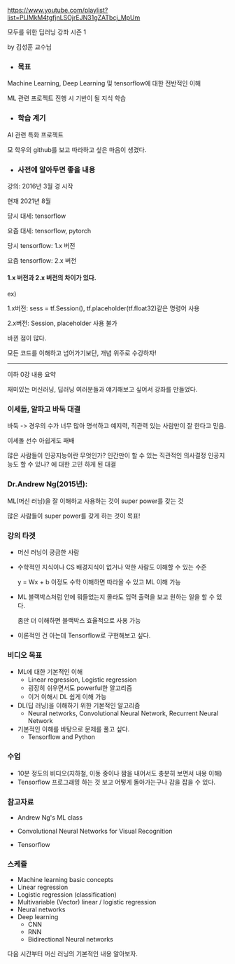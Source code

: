 https://www.youtube.com/playlist?list=PLlMkM4tgfjnLSOjrEJN31gZATbcj_MpUm



모두를 위한 딥러닝 강좌 시즌 1 

by 김성훈 교수님





- ### 목표

Machine Learning, Deep Learning 및 tensorflow에 대한 전반적인 이해

ML 관련 프로젝트 진행 시 기반이 될 지식 학습





- ### 학습 계기

AI 관련 특화 프로젝트

모 학우의 github를 보고 따라하고 싶은 마음이 생겼다.





- ### 사전에 알아두면 좋을 내용

강의: 2016년 3월 경 시작

현재 2021년 8월

당시 대세: tensorflow

요즘 대세: tensorflow, pytorch



당시 tensorflow: 1.x 버전

요즘 tensorflow: 2.x 버전



#### 1.x 버전과 2.x 버전의 차이가 있다.

ex) 

1.x버전: sess = tf.Session(), tf.placeholder(tf.float32)같은 명령어 사용

2.x버전: Session, placeholder 사용 불가



바뀐 점이 많다.

모든 코드를 이해하고 넘어가기보단, 개념 위주로 수강하자!





-----

이하 0강 내용 요약



재미있는 머신러닝, 딥러닝 여러분들과 얘기해보고 싶어서 강좌를 만들었다.





### 이세돌, 알파고 바둑 대결

바둑 -> 경우의 수가 너무 많아 명석하고 예지력, 직관력 있는 사람만이 잘 한다고 믿음.

이세돌 선수 아쉽게도 패배

많은 사람들이 인공지능이란 무엇인가? 인간만이 할 수 있는 직관적인 의사결정 인공지능도 할 수 있나? 에 대한 고민 하게 된 대결





### Dr.Andrew Ng(2015년): 

ML(머신 러닝)을 잘 이해하고 사용하는 것이 super power를 갖는 것

많은 사람들이 super power를 갖게 하는 것이 목표!





### 강의 타겟

- 머신 러닝이 궁금한 사람

- 수학적인 지식이나 CS 배경지식이 없거나 약한 사람도 이해할 수 있는 수준

  y = Wx + b 이정도 수학 이해하면 따라올 수 있고 ML 이해 가능

- ML 블랙박스처럼 안에 뭐들었는지 몰라도 입력 출력을 보고 원하는 일을 할 수 있다.

  좀만 더 이해하면 블랙박스 효율적으로 사용 가능

- 이론적인 건 아는데 Tensorflow로 구현해보고 싶다.





### 비디오 목표

- ML에 대한 기본적인 이해
  - Linear regression, Logistic regression
  - 굉장히 쉬우면서도 powerful한 알고리즘
  - 이거 이해시 DL 쉽게 이해 가능
- DL(딥 러닝)을 이해하기 위한 기본적인 알고리즘
  - Neural networks, Convolutional Neural Network, Recurrent Neural Network
- 기본적인 이해를 바탕으로 문제를 풀고 싶다.
  - Tensorflow and Python





### 수업

- 10분 정도의 비디오(지하철, 이동 중이나 짬을 내어서도 충분히 보면서 내용 이해)
- Tensorflow 프로그래밍 하는 것 보고 어떻게 돌아가는구나 감을 잡을 수 있다.





### 참고자료

- Andrew Ng's ML class

- Convolutional Neural Networks for Visual Recognition

- Tensorflow





### 스케쥴

- Machine learning basic concepts
- Linear regression
- Logistic regression (classification)
- Multivariable (Vector) linear / logistic regression
- Neural networks
- Deep learning
  - CNN
  - RNN
  - Bidirectional Neural networks





다음 시간부터 머신 러닝의 기본적인 내용 알아보자.


